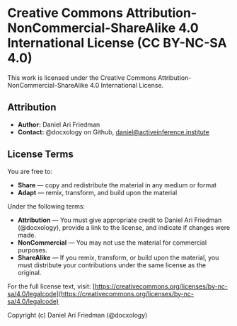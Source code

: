 # Creative Commons Attribution-NonCommercial-ShareAlike 4.0 International License (CC BY-NC-SA 4.0)

This work is licensed under the Creative Commons Attribution-NonCommercial-ShareAlike 4.0 International License.

## Attribution

- **Author:** Daniel Ari Friedman
- **Contact:** @docxology on Github, daniel@activeinference.institute

## License Terms

You are free to:
- **Share** — copy and redistribute the material in any medium or format
- **Adapt** — remix, transform, and build upon the material

Under the following terms:
- **Attribution** — You must give appropriate credit to Daniel Ari Friedman (@docxology), provide a link to the license, and indicate if changes were made.
- **NonCommercial** — You may not use the material for commercial purposes.
- **ShareAlike** — If you remix, transform, or build upon the material, you must distribute your contributions under the same license as the original.

For the full license text, visit: [https://creativecommons.org/licenses/by-nc-sa/4.0/legalcode](https://creativecommons.org/licenses/by-nc-sa/4.0/legalcode)

Copyright (c) Daniel Ari Friedman (@docxology) 